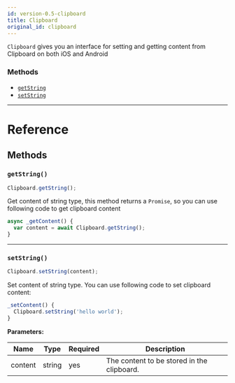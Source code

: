 ```yaml
---
id: version-0.5-clipboard
title: Clipboard
original_id: clipboard
---
```


`Clipboard` gives you an interface for setting and getting content from Clipboard on both iOS and Android

### Methods

- [`getString`](clipboard.md#getstring)
- [`setString`](clipboard.md#setstring)

---

# Reference

## Methods

### `getString()`

```jsx
Clipboard.getString();
```

Get content of string type, this method returns a `Promise`, so you can use following code to get clipboard content

```jsx
async _getContent() {
  var content = await Clipboard.getString();
}
```

---

### `setString()`

```jsx
Clipboard.setString(content);
```

Set content of string type. You can use following code to set clipboard content:

```jsx
_setContent() {
  Clipboard.setString('hello world');
}
```

**Parameters:**

| Name    | Type   | Required | Description                                |
| ------- | ------ | -------- | ------------------------------------------ |
| content | string | yes      | The content to be stored in the clipboard. |
